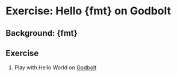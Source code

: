 # Exercise: Hello {fmt} on Godbolt

## Background: {fmt}

## Exercise

1. Play with Hello World on [Godbolt](https://godbolt.org/z/8oxsGG8WM)
